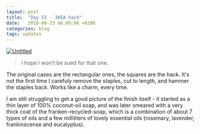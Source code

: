 ```yaml
---
layout: post
title:  "Day 53 - IKEA hack"
date:   2018-08-23 08:00:00 +0200
categories: blog
tags: updates
---
```


<a data-flickr-embed="true"  href="https://www.flickr.com/photos/137491954@N07/43266073354/in/photostream/" title="Untitled"><img src="https://farm2.staticflickr.com/1799/43266073354_c7521f98a6_k.jpg" alt="Untitled"></a><script async src="//embedr.flickr.com/assets/client-code.js" charset="utf-8"></script>

> I hope I won't be sued for that one.

The original cases are the rectangular ones, the squares are the hack. It's not the first time I carefuly remove the staples, cut to length, and hammer the staples back. Works like a charm, every time.

I am still struggling to get a good picture of the finish itself - it started as a thin layer of 100% coconut-oil soap, and was later smeared with a very thick coat of the franken-recycled-soap, which is a combination of about 7 types of oils and a few milliliters of lovely essential oils (rosemary, lavender, frankinscense and eucalyptus).
